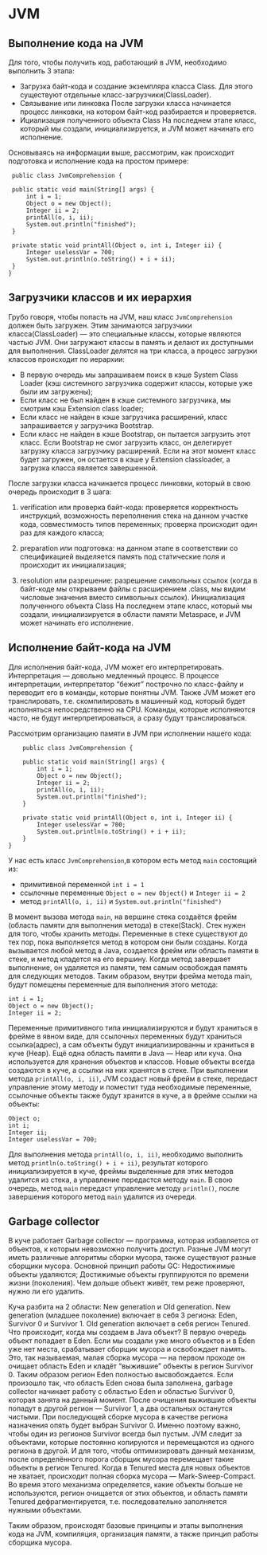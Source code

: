 # JVM

## Выполнение кода на JVM

Для того, чтобы получить код, работающий в JVM, необходимо выполнить 3 этапа:

* Загрузка байт-кода и создание экземпляра класса Class.
Для этого существуют отдельные класс-загрузчики(СlassLoader).
* Связывание или линковка
После загрузки класса начинается процесс линковки, на котором байт-код разбирается и проверяется.
* Ициализация полученного объекта Class
На последнем этапе класс, который мы создали, инициализируется, и JVM может начинать его исполнение.

Основываясь на информации выше, рассмотрим, как происходит подготовка и исполнение кода на простом примере:

   ```
    public class JvmComprehension {

    public static void main(String[] args) {
        int i = 1;                                         
        Object o = new Object();           
        Integer ii = 2;                               
        printAll(o, i, ii);                             
        System.out.println("finished"); 
    }

    private static void printAll(Object o, int i, Integer ii) {
        Integer uselessVar = 700;                   
        System.out.println(o.toString() + i + ii); 
    }
}
```

## Загрузчики классов и их иерархия

Грубо говоря, чтобы попасть на JVM, наш класс ```JvmComprehension``` должен быть загружен. Этим занимаются загрузчики класса(СlassLoader) — это специальные классы, которые являются частью JVM. Они загружают классы в память и делают их доступными для выполнения. 
ClassLoader делятся на три класса, а процесс загрузки классов происходит по иерархии:
 
* В первую очередь мы запрашиваем поиск в кэше System Class Loader (кэш системного загрузчика содержит классы, которые уже были им загружены);
* Если класс не был найден в кэше системного загрузчика, мы смотрим кэш Extension class loader;
* Если класс не найден в кэше загрузчика расширений, класс запрашивается у загрузчика Bootstrap.
* Если класс не найден в кэше Bootstrap, он пытается загрузить этот класс. Если Bootstrap не смог загрузить класс, он делегирует загрузку класса загрузчику расширений. Если на этот момент класс будет загружен, он остается в кэше у Extension classloader, а загрузка класса является завершенной.

После загрузки класса начинается процесс линковки, который в свою очередь происходит в 3 шага:

1. verification или проверка байт-кода: проверяется корректность инструкций, возможность переполнения стека на данном участке кода, совместимость типов переменных; проверка происходит один раз для каждого класса;

2. preparation или подготовка: на данном этапе в соответствии со спецификацией выделяется память под статические поля и происходит их инициализация;

3. resolution или разрешение: разрешение символьных ссылок (когда в байт-коде мы открываем файлы с расширением .class, мы видим числовые значения вместо символьных ссылок).
Инициализация полученного объекта Class
На последнем этапе класс, который мы создали, инициализируется в области памяти Metaspace, и JVM может начинать его исполнение.

## Исполнение байт-кода на JVM

Для исполнения байт-кода, JVM может его интерпретировать. Интерпретация — довольно медленный процесс. В процессе интерпретации, интерпретатор “бежит” построчно по класс-файлу и переводит его в команды, которые понятны JVM.
Также JVM может его транслировать, т.е. скомпилировать в машинный код, который будет исполняться непосредственно на CPU.
Команды, которые исполняются часто, не будут интерпретироваться, а сразу будут транслироваться.

Рассмотрим организацию памяти в JVM при исполнении нашего  кода:
```
    public class JvmComprehension {

    public static void main(String[] args) {        
        int i = 1;                                                          
        Object o = new Object();           
        Integer ii = 2;                               
        printAll(o, i, ii);                             
        System.out.println("finished"); 
    }

    private static void printAll(Object o, int i, Integer ii) {
        Integer uselessVar = 700;                   
        System.out.println(o.toString() + i + ii); 
    }
}
```
У нас есть класс ```JvmComprehension```,в котором есть метод ```main``` состоящий из:
* примитивной переменной ```int i = 1```
* ссылочные переменные ```Object o = new Object()``` и ```Integer ii = 2```
* метод ```printAll(o, i, ii)``` и ```System.out.println("finished")```

В момент вызова метода ```main```, на вершине стека создаётся фрейм (область памяти для выполнения метода) в стеке(Stack). Стек нужен для того, чтобы хранить методы. Переменные в стеке существуют до тех пор, пока выполняется метод в котором они были созданы.
Когда вызывается любой метод в Java, создается фрейм или область памяти в стеке, и метод кладется на его вершину. Когда метод завершает выполнение, он удаляется из памяти, тем самым освобождая память для следующих методов.
Таким образом, внутри фрейма метода main, будут помещены переменные для выполнения этого метода:
 ```
int i = 1;                                                        
Object o = new Object();           
Integer ii = 2;
```
Переменные примитивного типа инициализируются и будут храниться в фрейме в явном виде, для ссылочных переменных будут храниться ссылка(адрес), а сам объекты будут инициализированны и храниться в куче (Heap).
Ещё одна область памяти в Java — Heap или куча. Она используется для хранения объектов и классов. Новые объекты всегда создаются в куче, а ссылки на них хранятся в стеке.
При выполнении метода ```printAll(o, i, ii)```, JVM создаст новый фрейм в стеке, передаст управление этому методу и поместит туда необходимые переменные, ссылочные объекты также будут хранится в куче, а в фрейме ссылки на объекты:
```
Object o;
int i;
Integer ii;
Integer uselessVar = 700;
```
Для выполнения метода ```printAll(o, i, ii)```, необходимо выполнить метод ```println(o.toString() + i + ii)```, результат которого инициализируется в куче, фреймы выделенные для этих методов удалится из стека, а управление передастся методу ```main```.
В свою очередь, метод ```main``` передаст управление методу ```println()```, после завершения которого метод ```main``` удалится из очереди.

## Garbage collector

В куче работает Garbage collector — программа, которая избавляется от объектов, к которым невозможно получить доступ.
Разные JVM могут иметь различные алгоритмы сборки мусора, также существуют разные сборщики мусора.
Основной принцип работы GC:
Недостижимые объекты удаляются;
Достижимые объекты группируются по времени жизни (поколения).
Чем дольше объект живёт, тем реже проверяют, нужно ли его удалить.

Куча разбита на 2 области: New generation и Old generation. 
New generation (младшее поколение) включает в себя 3 региона: Eden, Survivor 0 и Survivor 1. 
Old generation включает в себя регион Tenured.
Что происходит, когда мы создаем в Java объект?
В первую очередь объект попадает в Eden. Если мы создали уже много объектов и в Eden уже нет места, срабатывает сборщик мусора и освобождает память. Это, так называемая, малая сборка мусора — на первом проходе он очищает область Eden и кладёт “выжившие” объекты в регион Survivor 0. Таким образом регион Eden полностью высвобождается.
Если произошло так, что область Eden снова была заполнена, garbage collector начинает работу с областью Eden и областью Survivor 0, которая занята на данный момент. После очищения выжившие объекты попадут в другой регион — Survivor 1, а два остальных останутся чистыми. При последующей сборке мусора в качестве региона назначения опять будет выбран Survivor 0. Именно поэтому важно, чтобы один из регионов Survivor всегда был пустым.
JVM следит за объектами, которые постоянно копируются и перемещаются из одного региона в другой. И для того, чтобы оптимизировать данный механизм, после определённого порога сборщик мусора перемещает такие объекты в регион Tenured.
Когда в Tenured места для новых объектов не хватает, происходит полная сборка мусора — Mark-Sweep-Compact.
Во время этого механизма определяется, какие объекты больше не используются, регион очищается от этих объектов, и область памяти Tenured дефрагментируется, т.е. последовательно заполняется нужными объектами.

Таким образом, происходят базовые принципы и этапы выполнения кода на JVM, компиляция, организация памяти, а также принцип работы сборщика мусора.